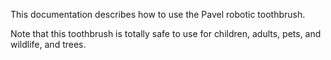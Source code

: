 This documentation describes how to use the Pavel robotic toothbrush.

Note that this toothbrush is totally safe to use for children, adults, pets, and wildlife, and trees.
